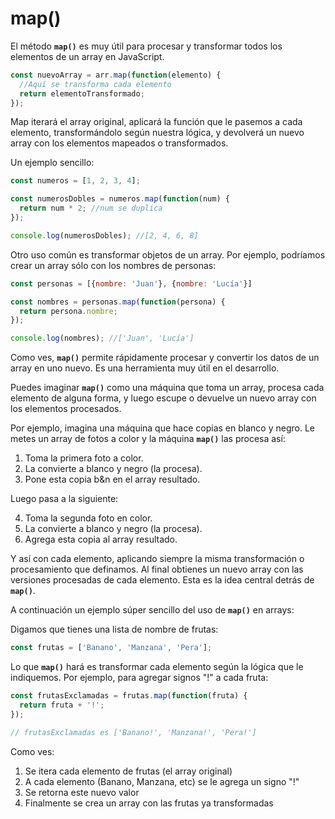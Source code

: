 # map()

El método **`map()`** es muy útil para procesar y transformar todos los elementos de un array en JavaScript.

```javascript
const nuevoArray = arr.map(function(elemento) {
  //Aquí se transforma cada elemento  
  return elementoTransformado; 
});
```
Map iterará el array original, aplicará la función que le pasemos a cada elemento, transformándolo según nuestra lógica, y devolverá un nuevo array con los elementos mapeados o transformados.

Un ejemplo sencillo:

```javascript
const numeros = [1, 2, 3, 4];

const numerosDobles = numeros.map(function(num) {
  return num * 2; //num se duplica
});

console.log(numerosDobles); //[2, 4, 6, 8]
```

Otro uso común es transformar objetos de un array. Por ejemplo, podríamos crear un array sólo con los nombres de personas:

```javascript
const personas = [{nombre: 'Juan'}, {nombre: 'Lucía'}]

const nombres = personas.map(function(persona) {
  return persona.nombre; 
});

console.log(nombres); //['Juan', 'Lucía']
```

Como ves, **`map()`** permite rápidamente procesar y convertir los datos de un array en uno nuevo. Es una herramienta muy útil en el desarrollo.

Puedes imaginar **`map()`** como una máquina que toma un array, procesa cada elemento de alguna forma, y luego escupe o devuelve un nuevo array con los elementos procesados.

Por ejemplo, imagina una máquina que hace copias en blanco y negro. Le metes un array de fotos a color y la máquina **`map()`** las procesa así:

1. Toma la primera foto a color.
2. La convierte a blanco y negro (la procesa).
3. Pone esta copia b&n en el array resultado.

Luego pasa a la siguiente:

4. Toma la segunda foto en color.
5. La convierte a blanco y negro (la procesa).
6. Agrega esta copia al array resultado.

Y así con cada elemento, aplicando siempre la misma transformación o procesamiento que definamos. Al final obtienes un nuevo array con las versiones procesadas de cada elemento. Esta es la idea central detrás de **`map()`**.

A continuación un ejemplo súper sencillo del uso de **`map()`** en arrays:

Digamos que tienes una lista de nombre de frutas:

```javascript
const frutas = ['Banano', 'Manzana', 'Pera'];
```

Lo que **`map()`** hará es transformar cada elemento según la lógica que le indiquemos. Por ejemplo, para agregar signos "!" a cada fruta:

```javascript
const frutasExclamadas = frutas.map(function(fruta) {
  return fruta + '!';  
});

// frutasExclamadas es ['Banano!', 'Manzana!', 'Pera!']
```

Como ves:

1. Se itera cada elemento de frutas (el array original)
2. A cada elemento (Banano, Manzana, etc) se le agrega un signo "!"
3. Se retorna este nuevo valor
4. Finalmente se crea un array con las frutas ya transformadas